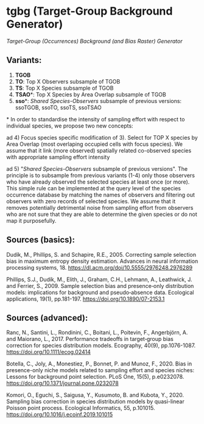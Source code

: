 # tgbg (Target-Group Background Generator)

*Target-Group (Occurrences) Background (and Bias Raster) Generator*

## Variants:
1) **TGOB**
2) **TO**: Top X Observers subsample of TGOB
3) **TS**: Top X Species subsample of TGOB
4) **TSAO**\*: Top X Species by Area Overlap subsample of TGOB
5) **sso**\*: *Shared Species-Observers* subsample of previous versions: ssoTGOB, ssoTO, ssoTS, ssoTSAO

\* In order to standardise the intensity of sampling effort with respect to individual species, we propose two new concepts: 

ad 4) Focus species specific modification of 3). Select for TOP X species by Area Overlap (most overlaping occupied cells with focus species). We assume that it link (more observed) spatially related co-observed species with appropriate sampling effort intensity

ad 5) "*Shared Species-Observers* subsample of previous versions". The principle is to subsample from previous variants (1-4) only those observers who have already observed the selected species at least once (or more). This simple rule can be implemented at the query level of the species occurrence database by matching the names of observers and filtering out observers with zero records of selected species. We assume that it removes potentially detrimental noise from sampling effort from observers who are not sure that they are able to determine the given species or do not map it purposefully. 

## Sources (basics):

Dudík, M., Phillips, S. and Schapire, R.E., 2005. Correcting sample selection bias in maximum entropy density estimation. Advances in neural information processing systems, 18. <https://dl.acm.org/doi/10.5555/2976248.2976289>

Phillips, S.J., Dudík, M., Elith, J., Graham, C.H., Lehmann, A., Leathwick, J. and Ferrier, S., 2009. Sample selection bias and presence‐only distribution models: implications for background and pseudo‐absence data. Ecological applications, 19(1), pp.181-197. <https://doi.org/10.1890/07-2153.1>

## Sources (advanced):

Ranc, N., Santini, L., Rondinini, C., Boitani, L., Poitevin, F., Angerbjörn, A. and Maiorano, L., 2017. Performance tradeoffs in target‐group bias correction for species distribution models. Ecography, 40(9), pp.1076-1087. <https://doi.org/10.1111/ecog.02414>

Botella, C., Joly, A., Monestiez, P., Bonnet, P. and Munoz, F., 2020. Bias in presence-only niche models related to sampling effort and species niches: Lessons for background point selection. PLoS One, 15(5), p.e0232078. <https://doi.org/10.1371/journal.pone.0232078>

Komori, O., Eguchi, S., Saigusa, Y., Kusumoto, B. and Kubota, Y., 2020. Sampling bias correction in species distribution models by quasi-linear Poisson point process. Ecological Informatics, 55, p.101015. <https://doi.org/10.1016/j.ecoinf.2019.101015>